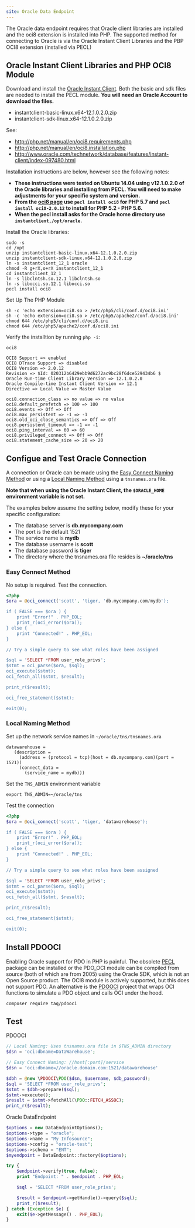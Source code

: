 ```yaml
---
site: Oracle Data Endpoint
---
```


The Oracle data endpoint requires that Oracle client libraries are installed and the oci8 extension
is installed into PHP. The supported method for connecting to Oracle is via the Oracle Instant
Client Libraries and the PBP OCI8 extension (installed via PECL)

## Oracle Instant Client Libraries and PHP OCI8 Module

Download and install the [Oracle Instant Client]( http://www.oracle.com/technetwork/database/features/instant-client/index-097480.html). Both the basic and sdk files are needed to install the PECL module. **You will need an Oracle Account to download the files.**

- instantclient-basic-linux.x64-12.1.0.2.0.zip
- instantclient-sdk-linux.x64-12.1.0.2.0.zip

See:

- http://php.net/manual/en/oci8.requirements.php
- http://php.net/manual/en/oci8.installation.php
- http://www.oracle.com/technetwork/database/features/instant-client/index-097480.html

Installation instructions are below, however see the following notes:

- **These instructions were tested on Ubuntu 14.04 using v12.1.0.2.0 of the Oracle libraries and
  installing from PECL. You will need to make adjustments for your specific system and version.**
- **From the [oci8 page](https://pecl.php.net/package/oci8) use `pecl install oci8` for PHP 5.7 and
  `pecl install oci8-2.0.12` to install for PHP 5.2 - PHP 5.6.**
- **When the pecl install asks for the Oracle home directory use `instantclient,/opt/oracle`.**

Install the Oracle libraries:

```
sudo -s
cd /opt
unzip instantclient-basic-linux.x64-12.1.0.2.0.zip
unzip instantclient-sdk-linux.x64-12.1.0.2.0.zip
ln -s instantclient_12_1 oracle
chmod -R g+rX,o+rX instantclient_12_1
cd instantclient_12_1
ln -s libclntsh.so.12.1 libclntsh.so
ln -s libocci.so.12.1 libocci.so
pecl install oci8
```

Set Up The PHP Module

```
sh -c 'echo extension=oci8.so > /etc/php5/cli/conf.d/oci8.ini'
sh -c 'echo extension=oci8.so > /etc/php5/apache2/conf.d/oci8.ini'
chmod 644 /etc/php5/cli/conf.d/oci8.ini
chmod 644 /etc/php5/apache2/conf.d/oci8.ini
```

Verify the installtion by running `php -i`:

```
oci8
 
OCI8 Support => enabled
OCI8 DTrace Support => disabled
OCI8 Version => 2.0.12
Revision => $Id: 020312b6429ebb9d6272ac9bc28f6dce529434b6 $
Oracle Run-time Client Library Version => 12.1.0.2.0
Oracle Compile-time Instant Client Version => 12.1
Directive => Local Value => Master Value
 
oci8.connection_class => no value => no value
oci8.default_prefetch => 100 => 100
oci8.events => Off => Off
oci8.max_persistent => -1 => -1
oci8.old_oci_close_semantics => Off => Off
oci8.persistent_timeout => -1 => -1
oci8.ping_interval => 60 => 60
oci8.privileged_connect => Off => Off
oci8.statement_cache_size => 20 => 20
```

## Configue and Test Oracle Connection

A connection or Oracle can be made using the [Easy Connect Naming Method](https://docs.oracle.com/database/121/NETAG/naming.htm#NETAG008) or using a [Local Naming Method](https://docs.oracle.com/database/121/NETAG/naming.htm#NETAG081) using a `tnsnames.ora` file.

**Note that when using the Oracle Instant Client, the `$ORACLE_HOME` environment variable is not set.**

The examples below assume the setting below, modify these for your specific configuration:
- The database server is **db.mycompany.com**
- The port is the default 1521
- The service name is **mydb**
- The database username is **scott**
- The database password is **tiger**
- The directory where the tnsnames.ora file resides is **~/oracle/tns**

### Easy Connect Method

No setup is required. Test the connection.

```php
<?php
$ora = @oci_connect('scott', 'tiger, 'db.mycompany.com/mydb');

if ( FALSE === $ora ) {
    print "Error!" . PHP_EOL;
    print_r(oci_error($ora));
} else {
    print "Connected!" . PHP_EOL;
}

// Try a simple query to see what roles have been assigned

$sql = 'SELECT *FROM user_role_privs';
$stmt = oci_parse($ora, $sql);
oci_execute($stmt);
oci_fetch_all($stmt, $result);

print_r($result);

oci_free_statement($stmt);

exit(0);
```

### Local Naming Method

Set up the network service names in `~/oracle/tns/tnsnames.ora`

```
datawarehouse =
   (description =
     (address = (protocol = tcp)(host = db.mycompany.com)(port = 1521))
     (connect_data =
       (service_name = mydb)))
```

Set the `TNS_ADMIN` environment variable

```
export TNS_ADMIN=~/oracle/tns
```

Test the connection

```php
<?php
$ora = @oci_connect('scott', 'tiger, 'datawarehouse');

if ( FALSE === $ora ) {
    print "Error!" . PHP_EOL;
    print_r(oci_error($ora));
} else {
    print "Connected!" . PHP_EOL;
}

// Try a simple query to see what roles have been assigned

$sql = 'SELECT *FROM user_role_privs';
$stmt = oci_parse($ora, $sql);
oci_execute($stmt);
oci_fetch_all($stmt, $result);

print_r($result);

oci_free_statement($stmt);

exit(0);
```

## Install PDOOCI

Enabling Oracle support for PDO in PHP is painful. The obsolete
[PECL](https://pecl.php.net/package/pdo_oci) package can be installed or the PDO_OCI module can be
compiled from source (both of which are from 2005) using the Oracle SDK, which is not an Open Source
product. The OCI8 module is actively supported, but this does not support PDO. An alternative is the
[PDOOCI](https://github.com/taq/pdooci) project that wraps OCI functions to simulate a PDO object and
calls OCI under the hood.

```
composer require taq/pdooci
```

## Test

PDOOCI

```php
// Local Naming: Uses tnsnames.ora file in $TNS_ADMIN directory
$dsn = 'oci:dbname=DataWarehouse';

// Easy Connect Naming: //host[:port]/service
$dsn = 'oci:dbname=//oracle.domain.com:1521/datawarehouse'

$dbh = @new \PDOOCI\PDO($dsn, $username, $db_password);
$sql = 'SELECT *FROM user_role_privs';
$stmt = $dbh->prepare($sql);
$stmt->execute();
$result = $stmt->fetchAll(\PDO::FETCH_ASSOC);
print_r($result);
```

Oracle DataEndpoint

```php
$options = new DataEndpointOptions();
$options->type = "oracle";
$options->name = "My Infosource";
$options->config = "oracle-test";
$options->schema = "ENT";
$myendpoint = DataEndpoint::factory($options);

try {
    $endpoint->verify(true, false);
    print "Endpoint: " . $endpoint . PHP_EOL;

    $sql = 'SELECT *FROM user_role_privs';

    $result = $endpoint->getHandle()->query($sql);
    print_r($result);
} catch (Exception $e) {
    exit($e->getMessage() . PHP_EOL);
}
```
